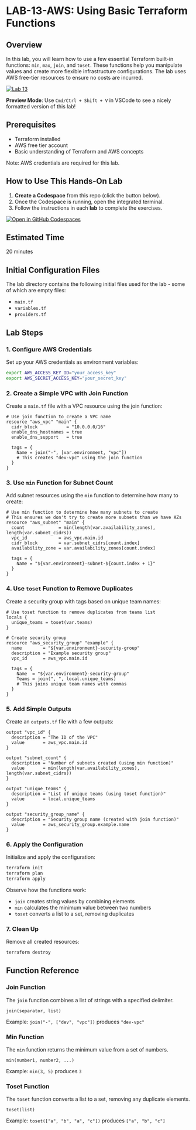 # LAB-13-AWS: Using Basic Terraform Functions

## Overview
In this lab, you will learn how to use a few essential Terraform built-in functions: `min`, `max`, `join`, and `toset`. These functions help you manipulate values and create more flexible infrastructure configurations. The lab uses AWS free-tier resources to ensure no costs are incurred.

[![Lab 13](https://github.com/btkrausen/terraform-testing/actions/workflows/aws_lab_validation.yml/badge.svg?branch=main)](https://github.com/btkrausen/terraform-testing/actions/workflows/aws_lab_validation.yml)

**Preview Mode**: Use `Cmd/Ctrl + Shift + V` in VSCode to see a nicely formatted version of this lab!

## Prerequisites
- Terraform installed
- AWS free tier account
- Basic understanding of Terraform and AWS concepts

Note: AWS credentials are required for this lab.

## How to Use This Hands-On Lab

1. **Create a Codespace** from this repo (click the button below).  
2. Once the Codespace is running, open the integrated terminal.
3. Follow the instructions in each **lab** to complete the exercises.

[![Open in GitHub Codespaces](https://github.com/codespaces/badge.svg)](https://codespaces.new/btkrausen/terraform-codespaces)

## Estimated Time
20 minutes

## Initial Configuration Files

The lab directory contains the following initial files used for the lab - some of which are empty files:

 - `main.tf`
 - `variables.tf`
 - `providers.tf`

## Lab Steps

### 1. Configure AWS Credentials

Set up your AWS credentials as environment variables:

```bash
export AWS_ACCESS_KEY_ID="your_access_key"
export AWS_SECRET_ACCESS_KEY="your_secret_key"
```

### 2. Create a Simple VPC with Join Function

Create a `main.tf` file with a VPC resource using the join function:

```hcl
# Use join function to create a VPC name
resource "aws_vpc" "main" {
  cidr_block           = "10.0.0.0/16"
  enable_dns_hostnames = true
  enable_dns_support   = true

  tags = {
    Name = join("-", [var.environment, "vpc"])
    # This creates "dev-vpc" using the join function
  }
}
```

### 3. Use `min` Function for Subnet Count

Add subnet resources using the `min` function to determine how many to create:

```hcl
# Use min function to determine how many subnets to create
# This ensures we don't try to create more subnets than we have AZs
resource "aws_subnet" "main" {
  count             = min(length(var.availability_zones), length(var.subnet_cidrs))
  vpc_id            = aws_vpc.main.id
  cidr_block        = var.subnet_cidrs[count.index]
  availability_zone = var.availability_zones[count.index]

  tags = {
    Name = "${var.environment}-subnet-${count.index + 1}"
  }
}
```

### 4. Use `toset` Function to Remove Duplicates

Create a security group with tags based on unique team names:

```hcl
# Use toset function to remove duplicates from teams list
locals {
  unique_teams = toset(var.teams)
}

# Create security group 
resource "aws_security_group" "example" {
  name        = "${var.environment}-security-group"
  description = "Example security group"
  vpc_id      = aws_vpc.main.id

  tags = {
    Name  = "${var.environment}-security-group"
    Teams = join(", ", local.unique_teams)
    # This joins unique team names with commas
  }
}
```

### 5. Add Simple Outputs

Create an `outputs.tf` file with a few outputs:

```hcl
output "vpc_id" {
  description = "The ID of the VPC"
  value       = aws_vpc.main.id
}

output "subnet_count" {
  description = "Number of subnets created (using min function)"
  value       = min(length(var.availability_zones), length(var.subnet_cidrs))
}

output "unique_teams" {
  description = "List of unique teams (using toset function)"
  value       = local.unique_teams
}

output "security_group_name" {
  description = "Security group name (created with join function)"
  value       = aws_security_group.example.name
}
```

### 6. Apply the Configuration

Initialize and apply the configuration:

```bash
terraform init
terraform plan
terraform apply
```

Observe how the functions work:
- `join` creates string values by combining elements
- `min` calculates the minimum value between two numbers
- `toset` converts a list to a set, removing duplicates

### 7. Clean Up

Remove all created resources:

```bash
terraform destroy
```

## Function Reference

### Join Function
The `join` function combines a list of strings with a specified delimiter.
```
join(separator, list)
```
Example: `join("-", ["dev", "vpc"])` produces `"dev-vpc"`

### Min Function
The `min` function returns the minimum value from a set of numbers.
```
min(number1, number2, ...)
```
Example: `min(3, 5)` produces `3`

### Toset Function
The `toset` function converts a list to a set, removing any duplicate elements.
```
toset(list)
```
Example: `toset(["a", "b", "a", "c"])` produces `["a", "b", "c"]`